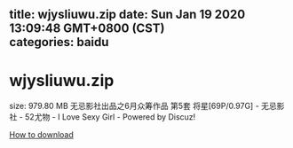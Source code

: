 
title: wjysliuwu.zip
date: Sun Jan 19 2020 13:09:48 GMT+0800 (CST)    
categories: baidu
---

# wjysliuwu.zip
size: 979.80 MB
 无忌影社出品之6月众筹作品 第5套 将星[69P/0.97G] - 无忌影社 - 52尤物 - I Love Sexy Girl - Powered by Discuz!
 

[How to download](https://bpcam.bemobtrk.com/go/2ceec3aa-1ca2-46d6-b9ff-aaa5c184517c?jno=68)